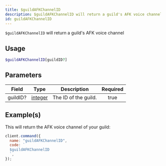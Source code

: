 ```yaml
---
title: $guildAFKChannelID
description: $guildAFKChannelID will return a guild's AFK voice channel.
id: guildAFKChannelID
---
```


`$guildAFKChannelID` will return a guild's AFK voice channel

## Usage

```php
$guildAFKChannelID[guildID?]
```

## Parameters

| Field    | Type                                                                                                | Description          | Required |
| -------- | --------------------------------------------------------------------------------------------------- | -------------------- | :------: |
| guildID? | [integer](https://developer.mozilla.org/en-US/docs/Web/JavaScript/Reference/Global_Objects/Integer) | The ID of the guild. |   true   |

## Example(s)

This will return the AFK voice channel of your guild:

```javascript
client.command({
  name: "guildAFKChannelID",
  code: `
  $guildAFKChannelID
  `,
});
```
